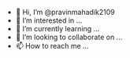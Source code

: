 - 👋 Hi, I’m @pravinmahadik2109
- 👀 I’m interested in ...
- 🌱 I’m currently learning ...
- 💞️ I’m looking to collaborate on ...
- 📫 How to reach me ...

<!---
pravinmahadik2109/pravinmahadik2109 is a ✨ special ✨ repository because its `README.md` (this file) appears on your GitHub profile.
You can click the Preview link to take a look at your changes.
--->
